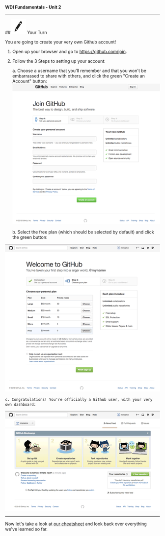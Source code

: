 **WDI Fundamentals - Unit 2**

---

##![Your Turn](../assets/exercise.png) Your Turn

You are going to create your very own Github account!

1. Open up your browser and go to https://github.com/join.

2. Follow the 3 Steps to setting up your account:

	a. Choose a username that you'll remember and that you won't be embarrassed to share with others, and click the green "Create an Account" button:
 ![Choose a Username](../assets/chapter2/step1.png)

	b. Select the free plan (which should be selected by default) and click the green button:

 ![Choose the Free Plan](../assets/chapter2/step2.png)

	c. Congratulations! You're officially a Github user, with your very own dashboard:
 ![You're done!](../assets/chapter2/step3.png)


---

Now let's take a look at [our cheatsheet](08_cheatsheet.md) and look back over everything we've learned so far.

